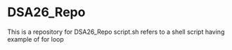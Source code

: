 # DSA26_Repo
This is a repository for DSA26_Repo
script.sh refers to a shell script having example of for loop
